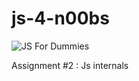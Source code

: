 # js-4-n00bs

![JS For Dummies](https://images-na.ssl-images-amazon.com/images/I/51y+YhtJz-L._SX322_BO1,204,203,200_.jpg)

Assignment #2 : Js internals
